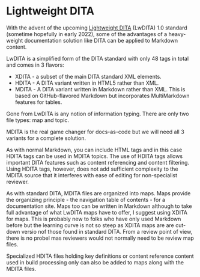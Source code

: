 # Lightweight DITA

With the advent of the upcoming [Lightweight DITA](https://www.oasis-open.org/committees/download.php/65658/lwdita.pdf) (LwDITA) 1.0 standard (sometime hopefully in early 2022), some of the advantages of a heavy-weight documentation solution like DITA can be applied to Markdown content.

LwDITA is a simplified form of the DITA standard with only 48 tags in total and comes in 3 flavors:

- XDITA - a subset of the main DITA standard XML elements.
- HDITA - A DITA variant written in HTML5 rather than XML.
- MDITA - A DITA variant written in Markdown rather than XML. This is based on GitHub-flavored Markdown but incorporates MultiMarkdown features for tables.

Gone from LwDITA is any notion of information typing. There are only two file types: map and topic.

MDITA is the real game changer for docs-as-code but we will need all 3 variants for a complete solution.

As with normal Markdown, you can include HTML tags and in this case HDITA tags can be used in MDITA topics. The use of HDITA tags allows important DITA features such as content referencing and content filtering. Using HDITA tags, however, does not add sufficient complexity to the MDITA source that it interferes with ease of editing for non-specialist reviewer. 

As with standard DITA, MDITA files are organized into maps. Maps provide the organizing principle - the navigation table of contents - for a documentation site. Maps too can be written in Markdown although to take full advantage of what LwDITA maps have to offer, I suggest using XDITA for maps. This is probably new to folks who have only used Markdown before but the learning curve is not so steep as XDITA maps are are cut-down versio nof those found in standard DITA. From a review point of view, there is no probel mas reviewers would not normally need to be review map files. 

Specialized HDITA files holding key definitions or content reference content used in build processing only can also be added to maps along with the MDITA files.
